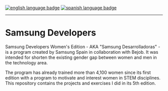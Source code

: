 <a href="https://github.com/RossattiSM/Samsung-Developers/blob/main/README.md"><img src="https://img.shields.io/badge/lang-en-orange" alt="english language badge" /></a> <a href="https://github.com/RossattiSM/Samsung-Developers/blob/main/README.es.md"> <img src="https://img.shields.io/badge/lang-es-blue"  alt="spanish language badge" /> </a>
<hr>

# Samsung Developers

Samsung Developers Women's Edition - AKA "Samsung Desarrolladoras" - is a program created by Samsung Spain in collaboration with Bejob. It was intended for shorten the existing gender gap between women and men in the technology area.

The program has already trained more than 4,100 women since its first edition with a program to motivate and interest women in STEM disciplines. This repository contains the projects and exercises I did in its 5th edition. 
